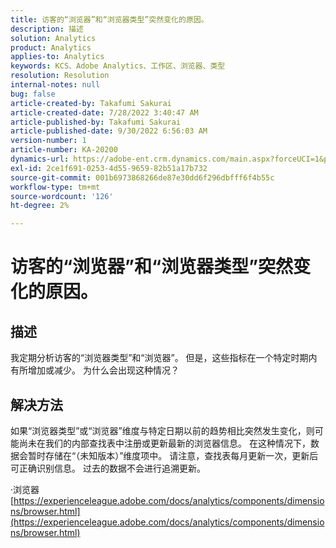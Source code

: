 ```yaml
---
title: 访客的“浏览器”和“浏览器类型”突然变化的原因。
description: 描述
solution: Analytics
product: Analytics
applies-to: Analytics
keywords: KCS、Adobe Analytics、工作区、浏览器、类型
resolution: Resolution
internal-notes: null
bug: false
article-created-by: Takafumi Sakurai
article-created-date: 7/28/2022 3:40:47 AM
article-published-by: Takafumi Sakurai
article-published-date: 9/30/2022 6:56:03 AM
version-number: 1
article-number: KA-20200
dynamics-url: https://adobe-ent.crm.dynamics.com/main.aspx?forceUCI=1&pagetype=entityrecord&etn=knowledgearticle&id=7338840c-270e-ed11-82e5-000d3a379369
exl-id: 2ce1f691-0253-4d55-9659-82b51a17b732
source-git-commit: 001b6973868266de87e30dd6f296dbfff6f4b55c
workflow-type: tm+mt
source-wordcount: '126'
ht-degree: 2%

---
```


# 访客的“浏览器”和“浏览器类型”突然变化的原因。

## 描述

我定期分析访客的“浏览器类型”和“浏览器”。 但是，这些指标在一个特定时期内有所增加或减少。 为什么会出现这种情况？

## 解决方法


如果“浏览器类型”或“浏览器”维度与特定日期以前的趋势相比突然发生变化，则可能尚未在我们的内部查找表中注册或更新最新的浏览器信息。 在这种情况下，数据会暂时存储在“（未知版本）”维度项中。 请注意，查找表每月更新一次，更新后可正确识别信息。 过去的数据不会进行追溯更新。

·浏览器
[https://experienceleague.adobe.com/docs/analytics/components/dimensions/browser.html](https://experienceleague.adobe.com/docs/analytics/components/dimensions/browser.html)
